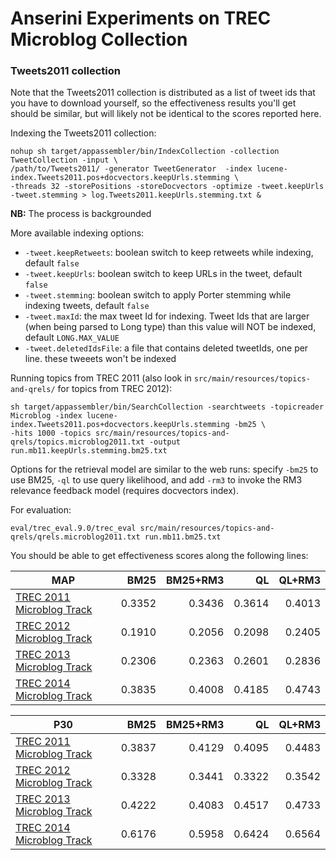 # Anserini Experiments on TREC Microblog Collection


### Tweets2011 collection

Note that the Tweets2011 collection is distributed as a list of tweet ids that you have to download yourself, so the 
effectiveness results you'll get should be similar, but will likely not be identical to the scores reported here.

Indexing the Tweets2011 collection:

```
nohup sh target/appassembler/bin/IndexCollection -collection TweetCollection -input \
/path/to/Tweets2011/ -generator TweetGenerator  -index lucene-index.Tweets2011.pos+docvectors.keepUrls.stemming \
-threads 32 -storePositions -storeDocvectors -optimize -tweet.keepUrls -tweet.stemming > log.Tweets2011.keepUrls.stemming.txt &
```
__NB:__ The process is backgrounded

More available indexing options:
* `-tweet.keepRetweets`: boolean switch to keep retweets while indexing, default `false`
* `-tweet.keepUrls`: boolean switch to keep URLs in the tweet, default `false`
* `-tweet.stemming`: boolean switch to apply Porter stemming while indexing tweets, default `false`
* `-tweet.maxId`: the max tweet Id for indexing. Tweet Ids that are larger (when being parsed to Long type) than this value will NOT be indexed, default `LONG.MAX_VALUE`
* `-tweet.deletedIdsFile`: a file that contains deleted tweetIds, one per line. these tweeets won't be indexed

Running topics from TREC 2011 (also look in `src/main/resources/topics-and-qrels/` for topics from TREC 2012):

```
sh target/appassembler/bin/SearchCollection -searchtweets -topicreader Microblog -index lucene-index.Tweets2011.pos+docvectors.keepUrls.stemming -bm25 \
-hits 1000 -topics src/main/resources/topics-and-qrels/topics.microblog2011.txt -output run.mb11.keepUrls.stemming.bm25.txt
```

Options for the retrieval model are similar to the web runs: specify `-bm25` to use BM25, `-ql` to use query likelihood,
 and add `-rm3` to invoke the RM3 relevance feedback model (requires docvectors index).

For evaluation:

```
eval/trec_eval.9.0/trec_eval src/main/resources/topics-and-qrels/qrels.microblog2011.txt run.mb11.bm25.txt
```

You should be able to get effectiveness scores along the following lines:

MAP                                                                        | BM25   |BM25+RM3| QL     | QL+RM3 |
---------------------------------------------------------------------------|-------:|-------:|-------:|-------:|
[TREC 2011 Microblog Track](http://trec.nist.gov/data/microblog2011.html)  | 0.3352 | 0.3436 | 0.3614 | 0.4013
[TREC 2012 Microblog Track](http://trec.nist.gov/data/microblog2012.html)  | 0.1910 | 0.2056 | 0.2098 | 0.2405
[TREC 2013 Microblog Track](http://trec.nist.gov/data/microblog2013.html)  | 0.2306 | 0.2363 | 0.2601 | 0.2836
[TREC 2014 Microblog Track](http://trec.nist.gov/data/microblog2014.html)  | 0.3835 | 0.4008 | 0.4185 | 0.4743

P30                                                                        | BM25   |BM25+RM3| QL     | QL+RM3 |
---------------------------------------------------------------------------|-------:|-------:|-------:|-------:|
[TREC 2011 Microblog Track](http://trec.nist.gov/data/microblog2011.html)  | 0.3837 | 0.4129 | 0.4095 | 0.4483
[TREC 2012 Microblog Track](http://trec.nist.gov/data/microblog2012.html)  | 0.3328 | 0.3441 | 0.3322 | 0.3542
[TREC 2013 Microblog Track](http://trec.nist.gov/data/microblog2013.html)  | 0.4222 | 0.4083 | 0.4517 | 0.4733
[TREC 2014 Microblog Track](http://trec.nist.gov/data/microblog2014.html)  | 0.6176 | 0.5958 | 0.6424 | 0.6564
